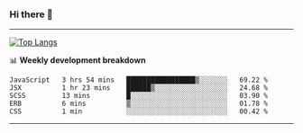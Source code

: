 ### Hi there 👋

-------
[![Top Langs](https://github-readme-stats.vercel.app/api/top-langs/?username=ashish-r)](https://github.com/anuraghazra/github-readme-stats)

📊 **Weekly development breakdown**
<!--START_SECTION:waka-->
```text
JavaScript   3 hrs 54 mins   █████████████████▒░░░░░░░   69.22 % 
JSX          1 hr 23 mins    ██████▒░░░░░░░░░░░░░░░░░░   24.68 % 
SCSS         13 mins         █░░░░░░░░░░░░░░░░░░░░░░░░   03.90 % 
ERB          6 mins          ▒░░░░░░░░░░░░░░░░░░░░░░░░   01.78 % 
CSS          1 min           ░░░░░░░░░░░░░░░░░░░░░░░░░   00.42 % 
```
<!--END_SECTION:waka-->
-------

<!--
**ashish-r/ashish-r** is a ✨ _special_ ✨ repository because its `README.md` (this file) appears on your GitHub profile.

Here are some ideas to get you started:

- 🔭 I’m currently working on ...
- 🌱 I’m currently learning ...
- 👯 I’m looking to collaborate on ...
- 🤔 I’m looking for help with ...
- 💬 Ask me about ...
- 📫 How to reach me: ...
- 😄 Pronouns: ...
- ⚡ Fun fact: ...
-->

